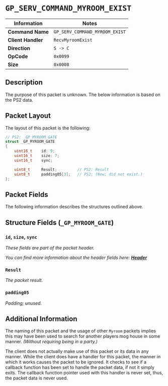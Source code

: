 # `GP_SERV_COMMAND_MYROOM_EXIST`

| Information               | Notes |
|---                        |---    |
| **Command Name**          | `GP_SERV_COMMAND_MYROOM_EXIST` |
| **Client Handler**        | `RecvMyroomExist` |
| **Direction**             | `S -> C` |
| **OpCode**                | `0x0099` |
| **Size**                  | `0x0008` |

## Description

The purpose of this packet is unknown. The below information is based on the PS2 data.

## Packet Layout

The layout of this packet is the following:

```cpp
// PS2: _GP_MYROOM_GATE
struct _GP_MYROOM_GATE
{
    uint16_t    id: 9;
    uint16_t    size: 7;
    uint16_t    sync;

    uint8_t     Result;         // PS2: Result
    uint8_t     padding05[3];   // PS2: (New; did not exist.)
};
```

## Packet Fields

The following information describes the structures outlined above.

## Structure Fields (`_GP_MYROOM_GATE`)

### `id`, `size`, `sync`

_These fields are part of the packet header._

_You can find more information about the header fields here: [**Header**](/world/HEADER.md)_

### `Result`

_The packet result._

### `padding05`

_Padding; unused._

## Additional Information

The naming of this packet and the usage of other `Myroom` packets implies this may have been used to search for another players mog house in some manner. _(Without requiring being in a party.)_

The client does not actually make use of this packet or its data in any manner. While the client does have a handler for this packet, the manner in which it works causes the packet to be ignored. It checks to see if a callback function has been set to handle the packet data, if not it simply exits. The callback function pointer used with this handler is never set, thus, the packet data is never used.
